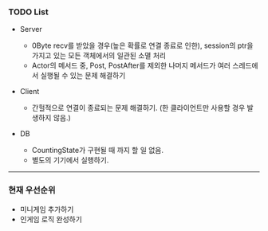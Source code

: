 ### TODO List

- Server
  - 0Byte recv를 받았을 경우(높은 확률로 연결 종료로 인한), session의 ptr을 가지고 있는 모든 객체에서의 일관된 소멸 처리
  - Actor의 메서드 중, Post, PostAfter를 제외한 나머지 메서드가 여러 스레드에서 실행될 수 있는 문제 해결하기

- Client
  - 간헐적으로 연결이 종료되는 문제 해결하기. (한 클라이언트만 사용할 경우 발생하지 않음.)

- DB
  - CountingState가 구현될 때 까지 할 일 없음.
  - 별도의 기기에서 실행하기.

---

### 현재 우선순위

- 미니게임 추가하기
- 인게임 로직 완성하기

